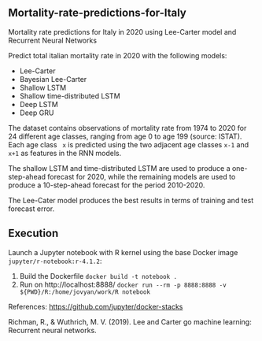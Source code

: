 Mortality-rate-predictions-for-Italy
---------------------------------------------------------------------------------------------------------
Mortality rate predictions for Italy in 2020 using Lee-Carter model and Recurrent Neural Networks

Predict total italian mortality rate in 2020 with the following models: 

* Lee-Carter 
* Bayesian Lee-Carter
* Shallow LSTM 
* Shallow time-distributed LSTM
* Deep LSTM 
* Deep GRU 

The dataset contains observations of mortality rate from 1974 to 2020 for 24 different age classes, ranging from age 0 to age 199 (source: ISTAT). Each age class ``` x``` is predicted using the two adjacent age classes ```x-1``` and ``` x+1``` as features in the RNN models. 

The shallow LSTM and time-distributed LSTM are used to produce a one-step-ahead forecast for 2020, while the remaining models are used to produce a 10-step-ahead forecast for the period 2010-2020.

The Lee-Cater model produces the best results in terms of training and test forecast error.

Execution 
-----------------------------------------------------------------------------------------------------

Launch a Jupyter notebook with R kernel using the base Docker image ```jupyter/r-notebook:r-4.1.2```: 

1. Build the Dockerfile  ```docker build -t notebook .```
2. Run on http://localhost:8888/ ```docker run --rm -p 8888:8888 -v ${PWD}/R:/home/jovyan/work/R notebook```

References: 
https://github.com/jupyter/docker-stacks

Richman, R., & Wuthrich, M. V. (2019). Lee and Carter go machine learning: Recurrent neural networks.
